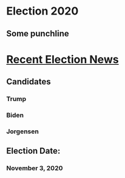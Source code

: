 # Election 2020
## Some punchline


# [Recent Election News](/recent_news.md)

## Candidates
### Trump
### Biden
### Jorgensen

## Election Date: 
### November 3, 2020
